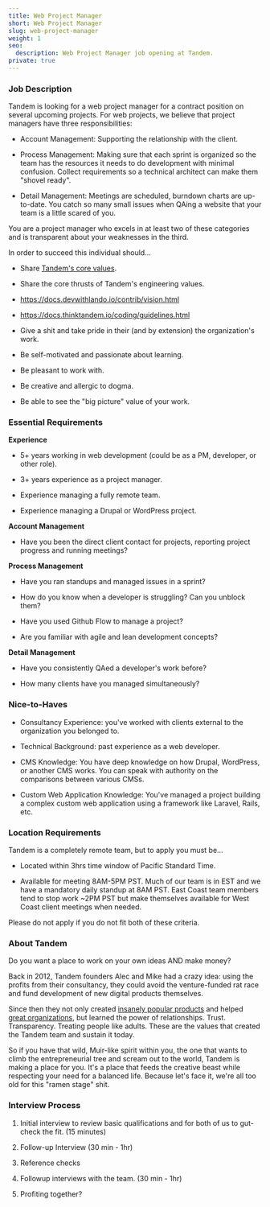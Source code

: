 ```yaml
---
title: Web Project Manager
short: Web Project Manager
slug: web-project-manager
weight: 1
seo:
  description: Web Project Manager job opening at Tandem.
private: true
---
```


### Job Description

Tandem is looking for a web project manager for a contract position on several upcoming projects. For web projects, we believe that project managers have three responsibilities:

-   Account Management: Supporting the relationship with the client.

-   Process Management: Making sure that each sprint is organized so the team has the resources it needs to do development with minimal confusion. Collect requirements so a technical architect can make them "shovel ready".

-   Detail Management: Meetings are scheduled, burndown charts are up-to-date. You catch so many small issues when QAing a website that your team is a little scared of you.

You are a project manager who excels in at least two of these categories and is transparent about your weaknesses in the third.

In order to succeed this individual should...

-   Share [Tandem's core values](https://docs.thinktandem.io/onboarding/values.html#who-is-tandem).

-   Share the core thrusts of Tandem's engineering values.

-   <https://docs.devwithlando.io/contrib/vision.html>

-   <https://docs.thinktandem.io/coding/guidelines.html>

-   Give a shit and take pride in their (and by extension) the organization's work.

-   Be self-motivated and passionate about learning.

-   Be pleasant to work with.

-   Be creative and allergic to dogma.

-   Be able to see the "big picture" value of your work.

### Essential Requirements

**Experience**

-   5+ years working in web development (could be as a PM, developer, or other role).

-   3+ years experience as a project manager.

-   Experience managing a fully remote team.

-   Experience managing a Drupal or WordPress project.

**Account Management**

-   Have you been the direct client contact for projects, reporting project progress and running meetings?

**Process Management**

-   Have you ran standups and managed issues in a sprint?

-   How do you know when a developer is struggling? Can you unblock them?

-   Have you used Github Flow to manage a project?

-   Are you familiar with agile and lean development concepts?

**Detail Management**

-   Have you consistently QAed a developer's work before?

-   How many clients have you managed simultaneously?

### Nice-to-Haves

-   Consultancy Experience: you've worked with clients external to the organization you belonged to.

-   Technical Background: past experience as a web developer.

-   CMS Knowledge: You have deep knowledge on how Drupal, WordPress, or another CMS works. You can speak with authority on the comparisons between various CMSs.

-   Custom Web Application Knowledge: You've managed a project building a complex custom web application using a framework like Laravel, Rails, etc.

### Location Requirements

Tandem is a completely remote team, but to apply you must be...

-   Located within 3hrs time window of Pacific Standard Time.

-   Available for meeting 8AM-5PM PST. Much of our team is in EST and we have a mandatory daily standup at 8AM PST. East Coast team members tend to stop work ~2PM PST but make themselves available for West Coast client meetings when needed.

Please do not apply if you do not fit both of these criteria.

### About Tandem

Do you want a place to work on your own ideas AND make money?

Back in 2012, Tandem founders Alec and Mike had a crazy idea: using the profits from their consultancy, they could avoid the venture-funded rat race and fund development of new digital products themselves.

Since then they not only created [insanely popular products](https://docs.devwithlando.io) and helped [great organizations](https://thinktandem.io/work), but learned the power of relationships. Trust. Transparency. Treating people like adults. These are the values that created the Tandem team and sustain it today.

So if you have that wild, Muir-like spirit within you, the one that wants to climb the entrepreneurial tree and scream out to the world, Tandem is making a place for you. It's a place that feeds the creative beast while respecting your need for a balanced life. Because let's face it, we're all too old for this "ramen stage" shit.

### Interview Process

1.  Initial interview to review basic qualifications and for both of us to gut-check the fit. (15 minutes)

2.  Follow-up Interview (30 min - 1hr)

3.  Reference checks

4.  Followup interviews with the team. (30 min - 1hr)

5.  Profiting together?
